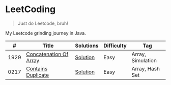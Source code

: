 # LeetCoding

> Just do Leetcode, bruh!

My Leetcode grinding journey in Java.

| #    | Title                                                                           | Solutions                                                                                                                           | Difficulty | Tag               |
|------|---------------------------------------------------------------------------------|-------------------------------------------------------------------------------------------------------------------------------------|------------|-------------------|
| 1929 | [Concatenation Of Array](https://leetcode.com/problems/concatenation-of-array/) | [Solution](https://github.com/ani03sha/LeetCoding/blob/main/src/main/java/org/redquark/leetcoding/arrays/ConcatenationOfArray.java) | Easy       | Array, Simulation |
| 0217 | [Contains Duplicate](https://leetcode.com/problems/contains-duplicate/)         | [Solution](https://github.com/ani03sha/LeetCoding/blob/main/src/main/java/org/redquark/leetcoding/arrays/ContainsDuplicate.java)    | Easy       | Array, Hash Set   |